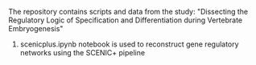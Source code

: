 The repository contains scripts and data from the study: "Dissecting the Regulatory Logic of Specification and Differentiation during Vertebrate Embryogenesis"
1. scenicplus.ipynb notebook is used to reconstruct gene regulatory networks using the SCENIC+ pipeline
